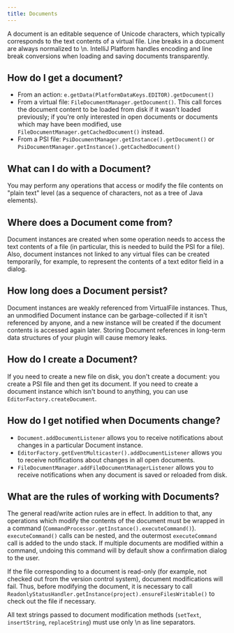 ```yaml
---
title: Documents
---
```


A document is an editable sequence of Unicode characters, which typically corresponds to the text contents of a virtual file. Line breaks in a document are always normalized to \n. IntelliJ Platform handles encoding and line break conversions when loading and saving documents transparently.

## How do I get a document?

*  From an action: ```e.getData(PlatformDataKeys.EDITOR).getDocument()```
*  From a virtual file: ```FileDocumentManager.getDocument()```. This call forces the document content to be loaded from disk if it wasn't loaded previously; if you're only interested in open documents or documents which may have been modified, use ```FileDocumentManager.getCachedDocument()``` instead.
*  From a PSI file: ```PsiDocumentManager.getInstance().getDocument()``` or ```PsiDocumentManager.getInstance().getCachedDocument()```

## What can I do with a Document?

You may perform any operations that access or modify the file contents on "plain text" level (as a sequence of characters, not as a tree of Java elements).

## Where does a Document come from?

Document instances are created when some operation needs to access the text contents of a file (in particular, this is needed to build the PSI for a file). Also, document instances not linked to any virtual files can be created temporarily, for example, to represent the contents of a text editor field in a dialog.

## How long does a Document persist?

Document instances are weakly referenced from VirtualFile instances. Thus, an unmodified Document instance can be garbage-collected if it isn't referenced by anyone, and a new instance will be created if the document contents is accessed again later. Storing Document references in long-term data structures of your plugin will cause memory leaks.

## How do I create a Document?

If you need to create a new file on disk, you don't create a document: you create a PSI file and then get its document. If you need to create a document instance which isn't bound to anything, you can use ```EditorFactory.createDocument```.

## How do I get notified when Documents change?

*  ```Document.addDocumentListener``` allows you to receive notifications about changes in a particular Document instance.
*  ```EditorFactory.getEventMulticaster().addDocumentListener``` allows you to receive notifications about changes in all open documents.
*  ```FileDocumentManager.addFileDocumentManagerListener``` allows you to receive notifications when any document is saved or reloaded from disk.

## What are the rules of working with Documents?

The general read/write action rules are in effect. In addition to that, any operations which modify the contents of the document must be wrapped in a command (```CommandProcessor.getInstance().executeCommand()```). ```executeCommand()``` calls can be nested, and the outermost ```executeCommand``` call is added to the undo stack. If multiple documents are modified within a command, undoing this command will by default show a confirmation dialog to the user.

If the file corresponding to a document is read-only (for example, not checked out from the version control system), document modifications will fail. Thus, before modifying the document, it is necessary to call ```ReadonlyStatusHandler.getInstance(project).ensureFilesWritable()``` to check out the file if necessary.

All text strings passed to document modification methods (```setText```, ```insertString```, ```replaceString```) must use only \n as line separators.
